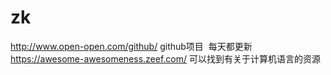 # zk

http://www.open-open.com/github/ github项目  每天都更新
https://awesome-awesomeness.zeef.com/ 可以找到有关于计算机语言的资源
